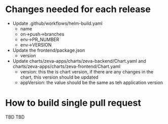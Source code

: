 # Changes needed for each release
* Update .github/workflows/helm-build.yaml
    * name
    * on->push->branches
    * env->PR_NUMBER
    * env->VERSION
* Update the frontend/package.json
    * version
* Update charts/zeva-apps/charts/zeva-backend/Chart.yaml and charts/zeva-apps/charts/zeva-frontend/Chart.yaml
    * version: this the is chart version, if there are any changes in the chart, this version should be updated
    * appVersion: the value should be the same as teh application version

# How to build single pull request
TBD
TBD
